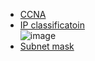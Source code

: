 - [CCNA](https://study-ccna.com/what-ccna/)  
- [IP classificatoin](https://study-ccna.com/classes-of-ip-addresses/)  
![image](https://user-images.githubusercontent.com/32027340/142379539-04a4d181-7f3b-4b61-bce8-89397df2bc9c.png)  
- [Subnet mask](https://study-ccna.com/subnet-mask/)  
